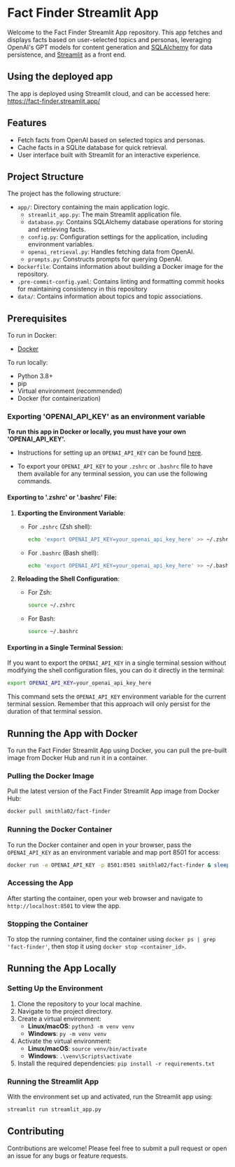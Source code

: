 # Fact Finder Streamlit App

Welcome to the Fact Finder Streamlit App repository. This app fetches and displays facts based on user-selected topics and personas, leveraging OpenAI's GPT models for content generation and [SQLAlchemy](https://github.com/sqlalchemy/sqlalchemy) for data persistence, and [Streamlit](https://github.com/streamlit/streamlit) as a front end.

## Using the deployed app

The app is deployed using Streamlit cloud, and can be accessed here: https://fact-finder.streamlit.app/

## Features

- Fetch facts from OpenAI based on selected topics and personas.
- Cache facts in a SQLite database for quick retrieval.
- User interface built with Streamlit for an interactive experience.

## Project Structure

The project has the following structure:

- `app/`: Directory containing the main application logic.
  - `streamlit_app.py`: The main Streamlit application file.
  - `database.py`: Contains SQLAlchemy database operations for storing and retrieving facts.
  - `config.py`: Configuration settings for the application, including environment variables.
  - `openai_retrieval.py`: Handles fetching data from OpenAI.
  - `prompts.py`: Constructs prompts for querying OpenAI.
- `Dockerfile`: Contains information about building a Docker image for the repository.
- `.pre-commit-config.yaml`: Contains linting and formatting commit hooks for maintaining consistency in this repository
- `data/`: Contains information about topics and topic associations.

## Prerequisites

To run in Docker:
- [Docker](https://docs.docker.com/get-docker/)

To run locally:
- Python 3.8+
- pip
- Virtual environment (recommended)
- Docker (for containerization)

### Exporting 'OPENAI_API_KEY' as an environment variable

**To run this app in Docker or locally, you must have your own 'OPENAI_API_KEY'.**

- Instructions for setting up an `OPENAI_API_KEY` can be found [here](https://platform.openai.com/docs/quickstart).

- To export your `OPENAI_API_KEY` to your `.zshrc` or `.bashrc` file to have them available for any terminal session, you can use the following commands.

#### Exporting to '.zshrc' or '.bashrc' File:

1. **Exporting the Environment Variable**:
   - For `.zshrc` (Zsh shell):
     ```bash
     echo 'export OPENAI_API_KEY=your_openai_api_key_here' >> ~/.zshrc
     ```
   - For `.bashrc` (Bash shell):
     ```bash
     echo 'export OPENAI_API_KEY=your_openai_api_key_here' >> ~/.bashrc
     ```

2. **Reloading the Shell Configuration**:
   - For Zsh:
     ```bash
     source ~/.zshrc
     ```
   - For Bash:
     ```bash
     source ~/.bashrc
     ```

#### Exporting in a Single Terminal Session:

If you want to export the `OPENAI_API_KEY` in a single terminal session without modifying the shell configuration files, you can do it directly in the terminal:

```bash
export OPENAI_API_KEY=your_openai_api_key_here
```

This command sets the `OPENAI_API_KEY` environment variable for the current terminal session. Remember that this approach will only persist for the duration of that terminal session.

## Running the App with Docker

To run the Fact Finder Streamlit App using Docker, you can pull the pre-built image from Docker Hub and run it in a container.

### Pulling the Docker Image

Pull the latest version of the Fact Finder Streamlit App image from Docker Hub:

```bash
docker pull smithla02/fact-finder
```

### Running the Docker Container

To run the Docker container and open in your browser, pass the `OPENAI_API_KEY` as an environment variable and map port 8501 for access:

```bash
docker run -e OPENAI_API_KEY -p 8501:8501 smithla02/fact-finder & sleep 2 && open http://localhost:8501
```

### Accessing the App

After starting the container, open your web browser and navigate to `http://localhost:8501` to view the app.

### Stopping the Container

To stop the running container, find the container using `docker ps | grep 'fact-finder'`, then stop it using `docker stop <container_id>`.

## Running the App Locally

### Setting Up the Environment

1. Clone the repository to your local machine.
2. Navigate to the project directory.
3. Create a virtual environment:
   - **Linux/macOS**: `python3 -m venv venv`
   - **Windows**: `py -m venv venv`
4. Activate the virtual environment:
   - **Linux/macOS**: `source venv/bin/activate`
   - **Windows**: `.\venv\Scripts\activate`
5. Install the required dependencies: `pip install -r requirements.txt`

### Running the Streamlit App

With the environment set up and activated, run the Streamlit app using:

```bash
streamlit run streamlit_app.py
```

## Contributing

Contributions are welcome! Please feel free to submit a pull request or open an issue for any bugs or feature requests.
